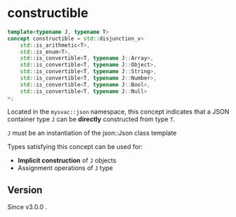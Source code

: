 # **constructible**

```cpp
template<typename J, typename T>
concept constructible = std::disjunction_v<
    std::is_arithmetic<T>,
    std::is_enum<T>,
    std::is_convertible<T, typename J::Array>,
    std::is_convertible<T, typename J::Object>,
    std::is_convertible<T, typename J::String>,
    std::is_convertible<T, typename J::Number>,
    std::is_convertible<T, typename J::Bool>,
    std::is_convertible<T, typename J::Null>
>;
```

Located in the `mysvac::json` namespace, this concept indicates that a JSON container type `J` can be **directly** constructed from type `T`.

`J` must be an instantiation of the json::Json class template


Types satisfying this concept can be used for:

- **Implicit construction** of `J` objects
- Assignment operations of `J` type

## Version

Since v3.0.0 .
    